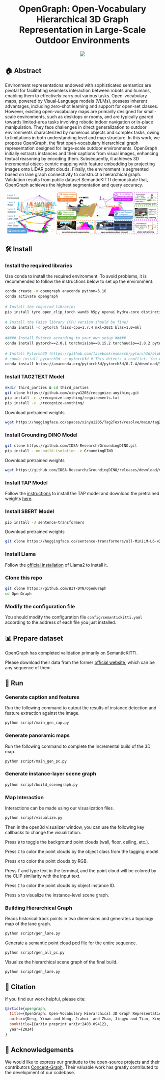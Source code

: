 <br>
<p align="center">
<h1 align="center"><strong>OpenGraph: Open-Vocabulary Hierarchical 3D Graph Representation in Large-Scale Outdoor Environments</strong></h1>
</p>


<p align="center">
  <a href="https://arxiv.org/abs/2403.09412" target='_blank'>
    <img src="https://img.shields.io/badge/Paper-📖-blue?">
  </a> 
</p>


 ## 🏠  Abstract
Environment representations endowed with sophisticated semantics are pivotal for facilitating seamless interaction between robots and humans, enabling them to effectively carry out various tasks. Open-vocabulary maps, powered by Visual-Language models (VLMs), possess inherent advantages, including zero-shot learning and support for open-set classes.
However, existing open-vocabulary maps are primarily designed for small-scale environments, such as desktops or rooms, and are typically geared towards limited-area tasks involving robotic indoor navigation or in-place manipulation. They face challenges in direct generalization to outdoor environments characterized by numerous objects and complex tasks, owing to limitations in both understanding level and map structure.
In this work, we propose OpenGraph, the first open-vocabulary hierarchical graph representation designed for large-scale outdoor environments. 
OpenGraph initially extracts instances and their captions from visual images, enhancing textual reasoning by encoding them. Subsequently, it achieves 3D incremental object-centric mapping with feature embedding by projecting images onto LiDAR point clouds. Finally, the environment is segmented based on lane graph connectivity to construct a hierarchical graph. Validation results from public dataset SemanticKITTI demonstrate that, OpenGraph achieves the highest segmentation and query accuracy.
 
<img src="https://github.com/BIT-DYN/OpenGraph/blob/master/fig/first.jpg">

## 🛠  Install

### Install the required libraries
Use conda to install the required environment. To avoid problems, it is recommended to follow the instructions below to set up the environment.


```bash
conda create -n opengraph anaconda python=3.10
conda activate opengraph

# Install the required libraries
pip install tyro open_clip_torch wandb h5py openai hydra-core distinctipy

# Install the Faiss library (CPU version should be fine)
conda install -c pytorch faiss-cpu=1.7.4 mkl=2021 blas=1.0=mkl

##### Install Pytorch according to your own setup #####
conda install pytorch==2.0.1 torchvision==0.15.2 torchaudio==2.0.2 pytorch-cuda=11.8 -c pytorch -c nvidia

# Install Pytorch3D (https://github.com/facebookresearch/pytorch3d/blob/main/INSTALL.md)
# conda install pytorch3d -c pytorch3d # This detects a conflict. You can use the command below, maybe with a different version
conda install https://anaconda.org/pytorch3d/pytorch3d/0.7.4/download/linux-64/pytorch3d-0.7.4-py310_cu118_pyt201.tar.bz2
```


###  Install TAG2TEXT Model

```bash
mkdir third_parties & cd third_parties
git clone https://github.com/xinyu1205/recognize-anything.git
pip install -r ./recognize-anything/requirements.txt
pip install -e ./recognize-anything/
```

Download pretrained weights
```bash
wget https://huggingface.co/spaces/xinyu1205/Tag2Text/resolve/main/tag2text_swin_14m.pth
```


###  Install Grounding DINO Model

```bash
git clone https://github.com/IDEA-Research/GroundingDINO.git
pip install --no-build-isolation -e GroundingDINO
```

Download pretrained weights
```bash
wget https://github.com/IDEA-Research/GroundingDINO/releases/download/v0.1.0-alpha/groundingdino_swint_ogc.pth
```



###  Install TAP Model
Follow the [instructions](https://github.com/baaivision/tokenize-anything?tab=readme-ov-file#installation) to install the TAP model and download the pretrained weights [here](https://github.com/baaivision/tokenize-anything?tab=readme-ov-file#models).


###  Install SBERT Model
```bash
pip install -U sentence-transformers
```
Download pretrained weights
```bash
git clone https://huggingface.co/sentence-transformers/all-MiniLM-L6-v2
```

###  Install Llama
Follow the [official installation](https://github.com/meta-llama/llama) of Llama2 to install it.



### Clone this repo

```bash
git clone https://github.com/BIT-DYN/OpenGraph
cd OpenGraph
```

### Modify the configuration file
You should modify the configuration file ```config/semantickitti.yaml``` according to the address of each file you just installed.

## 📊 Prepare dataset
OpenGraph has completed validation primarily on SemanticKITTI. 

Please download their data from the former [official website](http://www.semantic-kitti.org/
), which can be any sequence of them. 


## 🏃 Run

### Generate caption and features
Run the following command to output the results of instance detection and feature extraction against the image.
```bash
python script/main_gen_cap.py
```
### Generate panoramic maps
Run the following command to complete the incremental build of the 3D map.
```bash
python script/main_gen_pc.py
```

### Generate instance-layer scene graph
```bash
python script/build_scenegraph.py
```

### Map Interaction 
Interactions can be made using our visualization files.
```bash
python script/visualize.py
```
Then in the open3d visualizer window, you can use the following key callbacks to change the visualization.

Press ```B``` to toggle the background point clouds (wall, floor, ceiling, etc.).

Press ```C``` to color the point clouds by the object class from the tagging model. 

Press ```R``` to color the point clouds by RGB.

Press ```F``` and type text in the terminal, and the point cloud will be colored by the CLIP similarity with the input text.

Press ```I``` to color the point clouds by object instance ID.

Press ```G``` to visualize the instance-level scene graph.

### Building Hierarchical Graph
Reads historical track points in two dimensions and generates a topology map of the lane graph.
```bash
python script/gen_lane.py
```
Generate a semantic point cloud pcd file for the entire sequence.
```bash
python script/gen_all_pc.py
```
Visualize the hierarchical scene graph of the final build.
```bash
python script/gen_lane.py
```


## 🔗 Citation

If you find our work helpful, please cite:

```bibtex
@article{opengraph,
  title={OpenGraph: Open-Vocabulary Hierarchical 3D Graph Representation in Large-Scale Outdoor Environments},
  author={Deng, Yinan and Wang, Jiahui  and Zhao, Jingyu and Tian, Xinyu and Chen, Guangyan and Yang, Yi and Yue, Yufeng},
  booktitle={{arXiv preprint arXiv:2403.09412},
  year={2024}
}
```

## 👏 Acknowledgements
We would like to express our gratitude to the open-source projects and their contributors [Concept-Graph](https://github.com/concept-graphs/concept-graphs). 
Their valuable work has greatly contributed to the development of our codebase.


